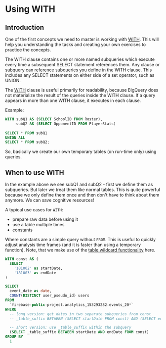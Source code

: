# Using WITH
## Introduction
One of the first concepts we need to master is working with [WITH](https://cloud.google.com/bigquery/docs/reference/standard-sql/query-syntax#with-clause). This will help you understanding the tasks and creating your own exercises to practice the concepts.

The WITH clause contains one or more named subqueries which execute every time a subsequent SELECT statement references them. Any clause or subquery can reference subqueries you define in the WITH clause. This includes any SELECT statements on either side of a set operator, such as UNION.

The [WITH](https://cloud.google.com/bigquery/docs/reference/standard-sql/query-syntax#with-clause) clause is useful primarily for readability, because BigQuery does not materialize the result of the queries inside the WITH clause. If a query appears in more than one WITH clause, it executes in each clause.

Example:
```sql
WITH subQ1 AS (SELECT SchoolID FROM Roster),
     subQ2 AS (SELECT OpponentID FROM PlayerStats)
     
SELECT * FROM subQ1
UNION ALL
SELECT * FROM subQ2;
```

So, basically we create our own temporary tables (on run-time only) using queries. 

## When to use WITH

In the example above we see subQ1 and subQ2 - first we define them as subqueries. But later we treat them like normal tables. This is quite powerful because we only define them once and then don't have to think about them anymore. We can save cognitive resources!

A typical use cases for `WITH`:
 - prepare raw data before using it
 - use a table multiple times
 - constants
 
Where constants are a simple query without `FROM`. This is useful to quickly adjust analysis time frames (and it is faster than using a temporary function). Note, that we make use of the [table wildcard functionality](https://cloud.google.com/bigquery/docs/querying-wildcard-tables) here.

```sql
WITH const AS (
  SELECT
    '181002' as startDate,
    '181003' as endDate
)

SELECT
  event_date as date,
  COUNT(DISTINCT user_pseudo_id) users
FROM
  `firebase-public-project.analytics_153293282.events_20*`
WHERE
  -- long version: get dates in two separate subqueries from const
  -- _table_suffix BETWEEN (SELECT startDate FROM const) AND (SELECT endDate FROM const) 

  -- short version: use _table_suffix within the subquery
  (SELECT _table_suffix BETWEEN startDate AND endDate FROM const) 
GROUP BY
  1
```
